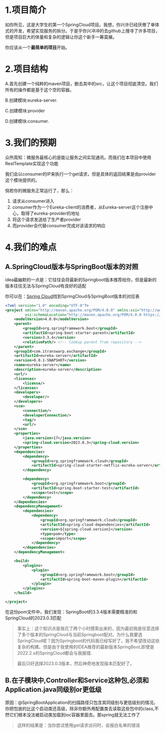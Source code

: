 # 1.项目简介

如你所见，这是大学生的第一个SpringCloud项目。我想，你兴许已经厌倦了单体式的开发，希望实现服务的拆分。于是乎你兴冲冲的去github上搜寻了许多项目，但是项目巨大的体量和复杂的逻辑让你这个新手一筹莫展。

你应该从一个**最简单的项目**开始。

# 2.项目结构

A.首先创建一个纯粹的maven项目，删去其中的src，让这个项目彻底清空。我们所有的操作都是基于这个空的容器。

B.创建模块:eureka-server.

C.创建模块:provider

D.创建模块:consumer.

# 3.我们的预期

众所周知：微服务最核心的是能让服务之间实现通讯。而我们在本项目中使用RestTemplate实现这个功能

我们会以consumer的IP来执行一个get请求，但是具体的返回结果是由provider这个模块提供的。

倘若你的微服务正常运行了，那么：

1. 请求从consumer进入
2. consumer作为一个Eureka-client的消费者，从Eureka-server这个注册中心，取得了eureka-provider的地址
3. 将这个请求发送给了生产者provider
4. 而provider会代替consumer完成对该请求的响应

# 4.我们的难点

## A.SpringCloud版本与SpringBoot版本的对照

idea最幽默的一点是：它往往会将最新的Springboot版本推荐给你，但是最新的版本往往无法与SpringCloud有良好的适配

你可以在：[Spring Cloud](https://spring.io/projects/spring-cloud#overview)找到SpringCloud与SpringBoot版本的对应表

```xml
<?xml version="1.0" encoding="UTF-8"?>
<project xmlns="http://maven.apache.org/POM/4.0.0" xmlns:xsi="http://www.w3.org/2001/XMLSchema-instance"
         xsi:schemaLocation="http://maven.apache.org/POM/4.0.0 https://maven.apache.org/xsd/maven-4.0.0.xsd">
    <modelVersion>4.0.0</modelVersion>
    <parent>
        <groupId>org.springframework.boot</groupId>
        <artifactId>spring-boot-starter-parent</artifactId>
        <version>3.3.4</version>
        <relativePath/> <!-- lookup parent from repository -->
    </parent>
    <groupId>com.itranswarp.exchange</groupId>
    <artifactId>eureka-server</artifactId>
    <version>0.0.1-SNAPSHOT</version>
    <name>eureka-server</name>
    <description>eureka-server</description>
    <url/>
    <licenses>
        <license/>
    </licenses>
    <developers>
        <developer/>
    </developers>
    <scm>
        <connection/>
        <developerConnection/>
        <tag/>
        <url/>
    </scm>
    <properties>
        <java.version>17</java.version>
        <spring-cloud.version>2023.0.3</spring-cloud.version>
    </properties>
    <dependencies>
        <dependency>
            <groupId>org.springframework.cloud</groupId>
            <artifactId>spring-cloud-starter-netflix-eureka-server</artifactId>
        </dependency>

        <dependency>
            <groupId>org.springframework.boot</groupId>
            <artifactId>spring-boot-starter-test</artifactId>
            <scope>test</scope>
        </dependency>
    </dependencies>
    <dependencyManagement>
        <dependencies>
            <dependency>
                <groupId>org.springframework.cloud</groupId>
                <artifactId>spring-cloud-dependencies</artifactId>
                <version>${spring-cloud.version}</version>
                <type>pom</type>
                <scope>import</scope>
            </dependency>
        </dependencies>
    </dependencyManagement>

    <build>
        <plugins>
            <plugin>
                <groupId>org.springframework.boot</groupId>
                <artifactId>spring-boot-maven-plugin</artifactId>
            </plugin>
        </plugins>
    </build>

</project>

```

在这份pom文件中，我们发现：SpringBoot的3.3.4版本需要精准的和SpringCloud的2023.0.3匹配

> 事实上：这个知识点是我花了两个小时摸索出来的，因为最初我是任意选择了多个版本的SpringCloud与当前Springboot配对。为什么我要选SpringCloud呢？因为Springboot的代码我已经写好了，我不希望改动这些复杂的构建。但是由于我使用的IDEA推荐的最新版本SpringBoot,即使是2022.2.x的SpringCloud都会与我报错.
>
> 最后只好选择2023.0.3版本，然后神奇地发现版本匹配好了。

## B.在子模块中,Controller和Service这种包,必须和Application.java同级别or更低级

原因：@SpringBootApplication的扫描路径只包含其同级别与更低级别的情况。你把包放的比这个启动类还高级，除非你额外用配置类去读取这些包中的class,不然它们根本没法被启动类加载到ioc容器里面去。那spring就无法工作了

> 这样的结果是：当你尝试使用get请求访问时，会报白名单的错误